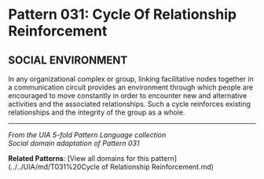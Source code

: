 # Pattern 031: Cycle Of Relationship Reinforcement

## SOCIAL ENVIRONMENT

In any organizational complex or group, linking facilitative nodes together in a communication circuit provides an environment through which people are encouraged to move constantly in order to encounter new and alternative activities and the associated relationships. Such a cycle reinforces existing relationships and the integrity of the group as a whole.

---

*From the UIA 5-fold Pattern Language collection*  
*Social domain adaptation of Pattern 031*

**Related Patterns**: [View all domains for this pattern](../../UIA/md/T031%20Cycle of Relationship Reinforcement.md)
